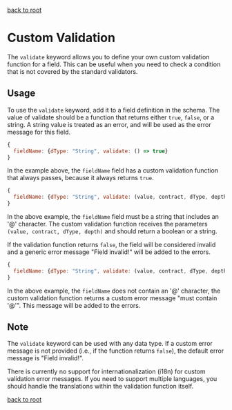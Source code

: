 [back to root](../../README.md#Documentation)

# Custom Validation

The `validate` keyword allows you to define your own custom validation function for a field. This can be useful when you need to check a condition that is not covered by the standard validators.

## Usage

To use the `validate` keyword, add it to a field definition in the schema. The value of validate should be a function that returns either `true`, `false`, or a string.
A string value is treated as an error, and will be used as the error message for this field.

```javascript
{
  fieldName: {dType: "String", validate: () => true}
}
```

In the example above, the `fieldName`  field has a custom validation function that always passes, because it always returns `true`.

```javascript
{
  fieldName: {dType: "String", validate: (value, contract, dType, depth) => value.includes('@')}
}
```

In the above example, the `fieldName` field must be a string that includes an '@' character. The custom validation function receives the parameters `(value, contract, dType, depth)` and should return a boolean or a string.

If the validation function returns `false`, the field will be considered invalid and a generic error message "Field invalid!" will be added to the errors.


```javascript
{
  fieldName: {dType: "String", validate: (value, contract, dType, depth) => value.includes('@') ? true : "must contain '@'"}
}
```

In the above example, the `fieldName` does not contain an '@' character, the custom validation function returns a custom error message "must contain '@'". This message will be added to the errors.

## Note

The `validate` keyword can be used with any data type. If a custom error message is not provided (i.e., if the function returns `false`), the default error message is "Field invalid!".

There is currently no support for internationalization (i18n) for custom validation error messages. If you need to support multiple languages, you should handle the translations within the validation function itself.

[back to root](../../README.md#Documentation)
